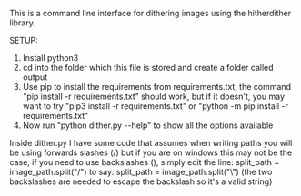 This is a command line interface for dithering images using the hitherdither library.

SETUP:
1) Install python3
2) cd into the folder which this file is stored and create a folder called output
2) Use pip to install the requirements from requirements.txt, the command "pip install -r requirements.txt" should work, but if it doesn't, you may want to try "pip3 install -r requirements.txt" or "python -m pip install -r requirements.txt"
3) Now run "python dither.py --help" to show all the options available

Inside dither.py I have some code that assumes when writing paths you will be using forwards slashes (/) but if you are on windows this may not be the case, if you need to use backslashes (\), simply edit the line:
split_path = image_path.split("/")
to say:
split_path = image_path.split("\\")
(the two backslashes are needed to escape the backslash so it's a valid string)
